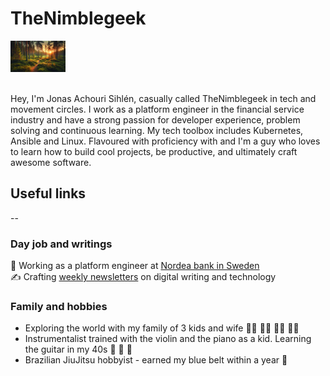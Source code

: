 
# TheNimblegeek

<div align="">
  <img src="https://github.com/nimblegeek/nimblegeek/blob/main/forest_sunset.png" alt="TheNimblegeek" style="max-width: 100%; max-height: 50px;">
</div> <br>

Hey, I'm Jonas Achouri Sihlén, casually called TheNimblegeek in tech and movement circles. I work as a platform engineer in the financial service industry and have a strong passion for developer experience, problem solving and continuous learning. My tech toolbox includes Kubernetes, Ansible and Linux. Flavoured with proficiency with 
and I'm a guy who loves to learn how to build cool projects, be productive, and ultimately craft awesome software. 


## Useful links
--


### Day job and writings
 <div align="">
🚀  Working as a platform engineer at <a href="https://www.nordea.com/en">Nordea bank in Sweden</a> <br>
    ✍️ Crafting <a href="https://thenimblegeek.ck.page">weekly newsletters</a> on digital writing and technology <br>
  </div>


### Family and hobbies
  - Exploring the world with my family of 3 kids and wife 👧🏼 👦🏻 👧🏽 👩🏻 
  - Instrumentalist trained with the violin and the piano as a kid. Learning the guitar in my 40s 🎻 🎹 🎸 
  - Brazilian JiuJitsu hobbyist - earned my blue belt within a year 🥋 
